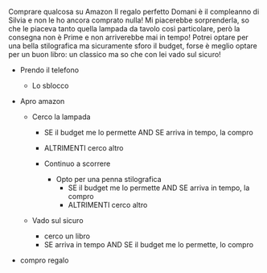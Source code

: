 Comprare qualcosa su Amazon 
Il regalo perfetto
Domani è il compleanno di Silvia e non le ho ancora comprato nulla! Mi piacerebbe sorprenderla, so che le piaceva tanto quella lampada da tavolo così particolare, però la consegna non è Prime e non arriverebbe mai in tempo! Potrei optare per una bella stilografica ma sicuramente sforo il budget, forse è meglio optare per un buon libro: un classico ma so che con lei vado sul sicuro!



- Prendo il telefono
    - Lo sblocco
  

- Apro amazon
  - Cerco la lampada
      - SE il budget me lo permette AND SE arriva in tempo, la compro
      - ALTRIMENTI cerco altro

    - Continuo a scorrere
      - Opto per una penna stilografica 
        - SE il budget me lo permette AND SE arriva in tempo, la compro
        - ALTRIMENTI cerco altro

  - Vado sul sicuro
    - cerco un libro
    - SE arriva in tempo AND SE il budget me lo permette, lo compro


- compro regalo